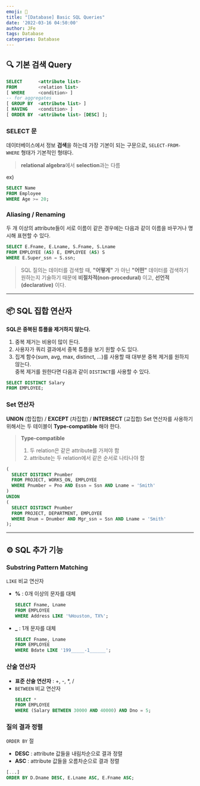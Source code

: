 ```yaml
---
emoji: 🏫
title: "[Database] Basic SQL Queries"
date: '2022-03-16 04:50:00'
author: JFe
tags: Database
categories: Database
---
```


## 🔍 기본 검색 Query

```sql
SELECT      <attribute list>
FROM        <relation list>
[ WHERE     <condition> ]
-- for aggregates
[ GROUP BY  <attribute list> ]
[ HAVING    <condition> ]
[ ORDER BY  <attribute list> [DESC] ];
```
### SELECT 문
데이터베이스에서 정보 **검색**을 하는데 가장 기본이 되는 구문으로, `SELECT-FROM-WHERE` 형태가 기본적인 형태다.  
> **relational algebra**에서 **selection**과는 다름

ex)
```sql
SELECT Name
FROM Employee
WHERE Age >= 20;
```

### Aliasing / Renaming
두 개 이상의 attribute들이 서로 이름이 같은 경우에는 다음과 같이 이름을 바꾸거나 명시해 표현할 수 있다.
```sql
SELECT E.Fname, E.Lname, S.Fname, S.Lname
FROM EMPLOYEE (AS) E, EMPLOYEE (AS) S
WHERE E.Super_ssn = S.ssn;
```

> SQL 질의는 데이터를 검색할 때, **"어떻게"** 가 아닌 **"어떤"** 데이터를 검색하기 원하는지 기술하기 때문에 **비절차적(non-procedural)** 이고, **선언적(declarative)** 이다.

---

## 📦 SQL 집합 연산자

**SQL은 중복된 튜플을 제거하지 않는다.**  
1. 중복 제거는 비용이 많이 든다.  
2. 사용자가 쿼리 결과에서 중복 튜플을 보기 원할 수도 있다.  
3. 집계 함수(sum, avg, max, distinct, ...)를 사용할 때 대부분 중복 제거를 원하지 않는다.  
중복 제거를 원한다면 다음과 같이 `DISTINCT`를 사용할 수 있다.

```sql
SELECT DISTINCT Salary
FROM EMPLOYEE;
```

### Set 연산자
**UNION** (합집합) / **EXCEPT** (차집합) / **INTERSECT** (교집합)
Set 연산자를 사용하기 위해서는 두 테이블이 **Type-compatible** 해야 한다.
> **Type-compatible**
> 1. 두 relation은 같은 attribute를 가져야 함
> 2. attribute는 두 relation에서 같은 순서로 나타나야 함

```sql
(
  SELECT DISTINCT Pnumber
  FROM PROJECT, WORKS_ON, EMPLOYEE
  WHERE Pnumber = Pno AND Essn = Ssn AND Lname = 'Smith'
)
UNION
(
  SELECT DISTINCT Pnumber
  FROM PROJECT, DEPARTMENT, EMPLOYEE
  WHERE Dnum = Dnumber AND Mgr_ssn = Ssn AND Lname = 'Smith'
);
```

---

## ⚙ SQL 추가 기능

### Substring Pattern Matching
`LIKE` 비교 연산자
- **%** : 0개 이상의 문자를 대체
  ```sql
  SELECT Fname, Lname
  FROM EMPLOYEE
  WHERE Address LIKE '%Houston, TX%';
  ```
- **_** : 1개 문자를 대체
  ```sql
  SELECT Fname, Lname
  FROM EMPLOYEE
  WHERE Bdate LIKE '199_____-1______';
  ```
  
### 산술 연산자
- **표준 산술 연산자** : +, -, *, /  
- `BETWEEN` 비교 연산자
  ```sql
  SELECT *
  FROM EMPLOYEE
  WHERE (Salary BETWEEN 30000 AND 40000) AND Dno = 5;
  ```
  
### 질의 결과 정렬
`ORDER BY` 절  
- **DESC** : attribute 값들을 내림차순으로 결과 정렬  
- **ASC** : attribute 값들을 오름차순으로 결과 정렬  
```sql
[...]
ORDER BY D.Dname DESC, E.Lname ASC, E.Fname ASC;
```

```toc
```